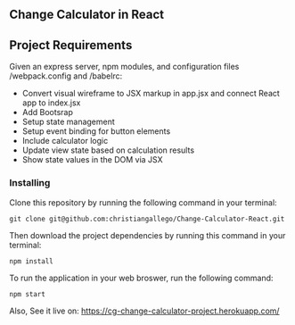 ## Change Calculator in React

## Project Requirements

Given an express server, npm modules, and configuration files /webpack.config and /babelrc:

* Convert visual wireframe to JSX markup in app.jsx and connect React app to index.jsx
* Add Bootsrap
* Setup state management
* Setup event binding for button elements
* Include calculator logic
* Update view state based on calculation results
* Show state values in the DOM via JSX

### Installing

Clone this repository by running the following command in your terminal:

`git clone git@github.com:christiangallego/Change-Calculator-React.git`

Then download the project dependencies by running this command in your terminal:

`npm install`

To run the application in your web broswer, run the following command:

`npm start`

Also, See it live on: https://cg-change-calculator-project.herokuapp.com/